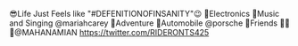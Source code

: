 😎Life Just Feels like "#DEFENITIONOFINSANITY"😉
💜Electronics
💙Music and Singing @mariahcarey
💚Adventure
🧡Automobile @porsche
💖Friends
💛🤍🖤@MAHANAMIAN
https://twitter.com/RIDERONTS425
